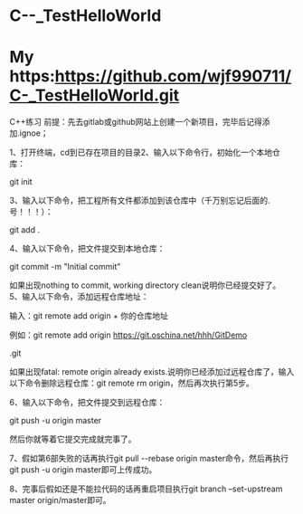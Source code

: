 # C--_TestHelloWorld
My https:<https://github.com/wjf990711/C-_TestHelloWorld.git>
===

 C++练习 前提：先去gitlab或github网站上创建一个新项目，完毕后记得添加.ignoe；

1、打开终端​，cd到已存在项目的目录 ​​​2、输入以下命令行，初始化一个本地仓库：

​git init

3、输入以下命令，把工程所有文件都添加到该仓库中（千万别忘记后面的.号！！！）：

​git add .

4、输入以下命令，把文件提交到本地仓库：

​git commit -m "Initial commit"

如果出现nothing to commit, working directory clean​说明你已经提交好了。 ​5、输入以下命令，添加远程仓库地址：

输入：git remote add origin + 你的仓库地址

例如：git remote add origin https://git.oschina.net/hhh/GitDemo

​.git

如果出现fatal: remote origin already exists.​说明你已经添加过远程仓库了，输入以下命令删除远程仓库：git remote rm origin，然后再次执行第5步。

6、​输入以下命令，把文件提交到远程仓库：

git push -u origin master​

然后你就等着它提交完成就完事了。

7、假如第6部失败的话再执行git pull --rebase origin master命令，然后再执行git push -u origin master即可上传成功。

8、完事后假如还是不能拉代码的话再重启项目执行git branch –set-upstream master origin/master即可。
